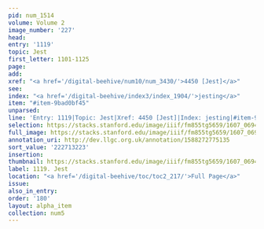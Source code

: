 ```yaml
---
pid: num_1514
volume: Volume 2
image_number: '227'
head:
entry: '1119'
topic: Jest
first_letter: 1101-1125
page:
add:
xref: "<a href='/digital-beehive/num10/num_3430/'>4450 [Jest]</a>"
see:
index: "<a href='/digital-beehive/index3/index_1904/'>jesting</a>"
item: "#item-9bad0bf45"
unparsed:
line: 'Entry: 1119|Topic: Jest|Xref: 4450 [Jest]|Index: jesting|#item-9bad0bf45'
selection: https://stacks.stanford.edu/image/iiif/fm855tg5659/1607_0694/430,3223,2830,973/full/0/default.jpg
full_image: https://stacks.stanford.edu/image/iiif/fm855tg5659/1607_0694/full/full/0/default.jpg
annotation_uri: http://dev.llgc.org.uk/annotation/1588272775135
sort_value: '222713223'
insertion:
thumbnail: https://stacks.stanford.edu/image/iiif/fm855tg5659/1607_0694/430,3223,600,180/250,/0/default.jpg
label: 1119. Jest
location: "<a href='/digital-beehive/toc/toc2_217/'>Full Page</a>"
issue:
also_in_entry:
order: '180'
layout: alpha_item
collection: num5
---
```

